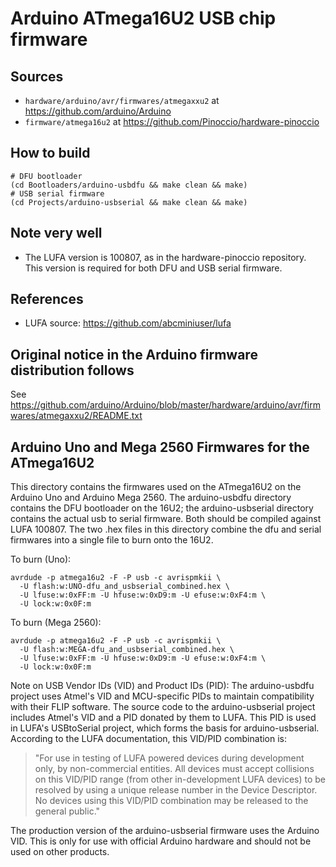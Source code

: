 # Arduino ATmega16U2 USB chip firmware

## Sources

* `hardware/arduino/avr/firmwares/atmegaxxu2` at <https://github.com/arduino/Arduino>
* `firmware/atmega16u2` at <https://github.com/Pinoccio/hardware-pinoccio>

## How to build

    # DFU bootloader
    (cd Bootloaders/arduino-usbdfu && make clean && make)
    # USB serial firmware
    (cd Projects/arduino-usbserial && make clean && make)

## Note very well

* The LUFA version is 100807, as in the hardware-pinoccio repository. This version is required for both DFU and USB serial firmware.

## References

* LUFA source: https://github.com/abcminiuser/lufa

## Original notice in the Arduino firmware distribution follows

See <https://github.com/arduino/Arduino/blob/master/hardware/arduino/avr/firmwares/atmegaxxu2/README.txt>

## Arduino Uno and Mega 2560 Firmwares for the ATmega16U2

This directory contains the firmwares used on the ATmega16U2 on the Arduino
Uno and Arduino Mega 2560.  The arduino-usbdfu directory contains the DFU
bootloader on the 16U2; the arduino-usbserial directory contains the actual
usb to serial firmware.  Both should be compiled against LUFA 100807.  The
two .hex files in this directory combine the dfu and serial firmwares into
a single file to burn onto the 16U2.  

To burn (Uno):

```
avrdude -p atmega16u2 -F -P usb -c avrispmkii \
  -U flash:w:UNO-dfu_and_usbserial_combined.hex \
  -U lfuse:w:0xFF:m -U hfuse:w:0xD9:m -U efuse:w:0xF4:m \
  -U lock:w:0x0F:m
```

To burn (Mega 2560):

```
avrdude -p atmega16u2 -F -P usb -c avrispmkii \
  -U flash:w:MEGA-dfu_and_usbserial_combined.hex \
  -U lfuse:w:0xFF:m -U hfuse:w:0xD9:m -U efuse:w:0xF4:m \
  -U lock:w:0x0F:m
```

Note on USB Vendor IDs (VID) and Product IDs (PID): The arduino-usbdfu
project uses Atmel's VID and MCU-specific PIDs to maintain compatibility
with their FLIP software.  The source code to the arduino-usbserial
project includes Atmel's VID and a PID donated by them to LUFA.  This
PID is used in LUFA's USBtoSerial project, which forms the basis for
arduino-usbserial.  According to the LUFA documentation, this VID/PID
combination is:

> "For use in testing of LUFA powered devices during development only,
>  by non-commercial entities. All devices must accept collisions on this
>  VID/PID range (from other in-development LUFA devices) to be resolved
>  by using a unique release number in the Device Descriptor. No devices
> using this VID/PID combination may be released to the general public."

The production version of the arduino-usbserial firmware uses the
Arduino VID.  This is only for use with official Arduino hardware and
should not be used on other products.
